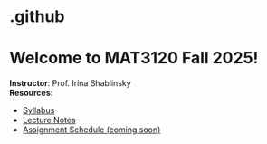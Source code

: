 # .github
# Welcome to MAT3120 Fall 2025!  
**Instructor**: Prof. Irina Shablinsky  
**Resources**:  
- [Syllabus](https://irinashab.github.io/dmath-2025/syllabus.html)  
- [Lecture Notes](https://irinashab.github.io/dmath-2025/)  
- [Assignment Schedule (coming soon)](#)  
